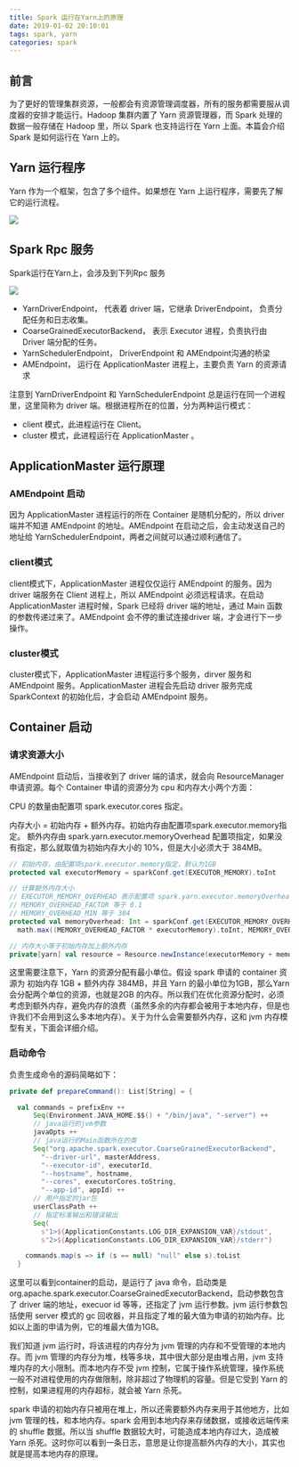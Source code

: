 ```yaml
---
title: Spark 运行在Yarn上的原理
date: 2019-01-02 20:10:01
tags: spark, yarn
categories: spark
---
```


## 前言

为了更好的管理集群资源，一般都会有资源管理调度器，所有的服务都需要服从调度器的安排才能运行。Hadoop 集群内置了 Yarn 资源管理器，而 Spark 处理的数据一般存储在 Hadoop 里，所以 Spark 也支持运行在 Yarn 上面。本篇会介绍 Spark 是如何运行在 Yarn 上的。



## Yarn 运行程序

Yarn 作为一个框架，包含了多个组件。如果想在 Yarn 上运行程序，需要先了解它的运行流程。

<img src="yarn-application-flow.svg">



## Spark Rpc 服务

Spark运行在Yarn上，会涉及到下列Rpc 服务

<img src="spark-on-yarn-rpc.svg">

- YarnDriverEndpoint， 代表着 driver 端，它继承 DriverEndpoint， 负责分配任务和日志收集。
- CoarseGrainedExecutorBackend， 表示 Executor 进程，负责执行由 Driver 端分配的任务。
- YarnSchedulerEndpoint， DriverEndpoint 和 AMEndpoint沟通的桥梁
- AMEndpoint， 运行在 ApplicationMaster 进程上，主要负责 Yarn 的资源请求

注意到 YarnDriverEndpoint 和 YarnSchedulerEndpoint 总是运行在同一个进程里，这里简称为 driver 端。根据进程所在的位置，分为两种运行模式：

- client 模式，此进程运行在 Client。
- cluster 模式，此进程运行在 ApplicationMaster 。



## ApplicationMaster 运行原理



### AMEndpoint 启动

因为 ApplicationMaster 进程运行的所在 Container 是随机分配的，所以 driver 端并不知道 AMEndpoint 的地址。AMEndpoint 在启动之后，会主动发送自己的地址给 YarnSchedulerEndpoint，两者之间就可以通过顺利通信了。



### client模式

client模式下，ApplicationMaster 进程仅仅运行 AMEndpoint 的服务。因为 driver 端服务在 Client 进程上，所以 AMEndpoint 必须远程请求。在启动 ApplicationMaster 进程时候，Spark 已经将 driver 端的地址，通过 Main 函数的参数传递过来了。AMEndpoint 会不停的重试连接driver 端，才会进行下一步操作。



### cluster模式

cluster模式下，ApplicationMaster 进程运行多个服务，dirver 服务和 AMEndpoint 服务。ApplicationMaster 进程会先启动 driver 服务完成 SparkContext 的初始化后，才会启动 AMEndpoint 服务。



## Container 启动  ##

### 请求资源大小

AMEndpoint 启动后，当接收到了 driver 端的请求，就会向 ResourceManager 申请资源。每个 Container 申请的资源分为 cpu 和内存大小两个方面：

CPU 的数量由配置项 spark.executor.cores 指定。

内存大小 = 初始内存 + 额外内存。初始内存由配置项spark.executor.memory指定。 额外内存由 spark.yarn.executor.memoryOverhead 配置项指定，如果没有指定，那么就取值为初始内存大小的 10%，但是大小必须大于 384MB。

```scala
// 初始内存，由配置项spark.executor.memory指定，默认为1GB
protected val executorMemory = sparkConf.get(EXECUTOR_MEMORY).toInt

// 计算额外内存大小
// EXECUTOR_MEMORY_OVERHEAD 表示配置项 spark.yarn.executor.memoryOverhead
// MEMORY_OVERHEAD_FACTOR 等于 0.1
// MEMORY_OVERHEAD_MIN 等于 384
protected val memoryOverhead: Int = sparkConf.get(EXECUTOR_MEMORY_OVERHEAD).getOrElse(
  math.max((MEMORY_OVERHEAD_FACTOR * executorMemory).toInt, MEMORY_OVERHEAD_MIN)).toInt

// 内存大小等于初始内存加上额外内存
private[yarn] val resource = Resource.newInstance(executorMemory + memoryOverhead, executorCores)
```

这里需要注意下，Yarn 的资源分配有最小单位。假设 spark 申请的 container 资源为 初始内存 1GB + 额外内存 384MB，并且 Yarn 的最小单位为1GB，那么Yarn 会分配两个单位的资源，也就是2GB 的内存。所以我们在优化资源分配时，必须考虑到额外内存，避免内存的浪费（虽然多余的内存都会被用于本地内存，但是也许我们不会用到这么多本地内存）。关于为什么会需要额外内存，这和 jvm 内存模型有关，下面会详细介绍。



### 启动命令

负责生成命令的源码简略如下：

```scala
private def prepareCommand(): List[String] = {

  val commands = prefixEnv ++
      Seq(Environment.JAVA_HOME.$$() + "/bin/java", "-server") ++
      // java运行的jvm参数
      javaOpts ++
      // java运行的Main函数所在的类
      Seq("org.apache.spark.executor.CoarseGrainedExecutorBackend",
        "--driver-url", masterAddress,
        "--executor-id", executorId,
        "--hostname", hostname,
        "--cores", executorCores.toString,
        "--app-id", appId) ++
      // 用户指定的jar包
      userClassPath ++
      // 指定标准输出和错误输出
      Seq(
        s"1>${ApplicationConstants.LOG_DIR_EXPANSION_VAR}/stdout",
        s"2>${ApplicationConstants.LOG_DIR_EXPANSION_VAR}/stderr")

    commands.map(s => if (s == null) "null" else s).toList
  }
```

这里可以看到container的启动，是运行了 java 命令，启动类是org.apache.spark.executor.CoarseGrainedExecutorBackend，启动参数包含了 driver 端的地址，execuor id 等等，还指定了 jvm 运行参数。jvm 运行参数包括使用 server 模式的 gc 回收器，并且指定了堆的最大值为申请的初始内存。比如以上面的申请为例，它的堆最大值为1GB。

我们知道 jvm 运行时，将该进程的内存分为 jvm 管理的内存和不受管理的本地内存。而 jvm 管理的内存分为堆，栈等多块，其中很大部分是由堆占用，jvm 支持堆内存的大小限制。而本地内存不受 jvm 控制，它属于操作系统管理，操作系统一般不对进程使用的内存做限制，除非超过了物理机的容量。但是它受到 Yarn 的控制，如果进程用的内存超标，就会被 Yarn 杀死。

spark 申请的初始内存只被用在堆上，所以还需要额外内存来用于其他地方，比如 jvm 管理的栈，和本地内存。spark 会用到本地内存来存储数据，或接收远端传来的 shuffle 数据。所以当 shuffle 数据较大时，可能造成本地内存过大，造成被 Yarn 杀死。这时你可以看到一条日志，意思是让你提高额外内存的大小，其实也就是提高本地内存的原理。

